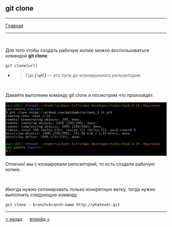 ## git clone
---
[Главная](readme.md) 

---
<br>

Для того чтобы создать рабочую копию можно воспользоваться командой **git clone**.
```bash=
git clone[url]
```
- >_Где **[ url ]** — это путь до клонируемого репозитория_.

<br>

Давайте выполним команду git clone и посмотрим что произойдёт.

![git clone](git.clone.PNG)

Отлично! мы с клонировали репозиторий, то есть создали рабочую копию.

<br>

Иногда нужно склонировать только конкретную ветку, тогда нужно выполнить следующую команду.
```bash=
git clone --branch=branch-name http://whatever.git
```
---
[ < назад](init.md) &nbsp;&nbsp;&nbsp;&nbsp; [вперёд >](status.md)